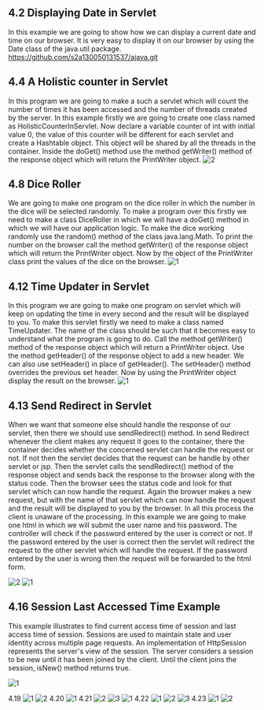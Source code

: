 4.2 Displaying Date in Servlet
------------------------------
In this example we are going to show how we can display a current date and time on our browser. It is very easy to display it on our browser by using the Date class of the java.util package.
https://github.com/s2a130050131537/ajava.git

4.4 A Holistic counter in Servlet
---------------------------------
In this program we are going to make a such a servlet which will count the number of times it has been accessed and the number of threads created by the server.
In this example firstly we are going to create one class named as HolisticCounterInServlet. Now declare a variable counter of int with initial value 0, the value of this counter will be different for each servlet and create a Hashtable object. This object will be shared by all the threads in the container. Inside the doGet() method use the method getWriter() method of the response object which will return the PrintWriter object. 
![2](https://cloud.githubusercontent.com/assets/16952688/13042800/370650dc-d3e9-11e5-8e76-66558f12ef10.png)

4.8 Dice Roller
---------------
We are going to make one program on the dice roller in which the number in the dice will be selected randomly.
To make a program over this firstly we need to make a class DiceRoller in which we will have a doGet() method in which we will have our application logic. To make the dice working randomly use the random() method of the class java.lang.Math. To print the number on the browser call the method getWriter() of the response object which will return the PrintWriter object. Now by the object of the PrintWriter class print the values of the dice on the browser. 
![1](https://cloud.githubusercontent.com/assets/16952688/13043034/7aa24f74-d3eb-11e5-9dd1-c9766fbacd0d.png)


4.12 Time Updater in Servlet
----------------------------
In this program we are going to make one program on servlet which will keep on updating the time in every second and the result will be displayed to you.
To make this servlet firstly we need to make a class named TimeUpdater.  The name of the class should be such that it becomes easy to understand what the program is going to do. Call the method getWriter() method of the response object which will return a PrintWriter object. Use the method getHeader() of the response object to add a new header. We can also use setHeader() in place of getHeader(). The setHeader() method overrides the previous set header. Now by using the PrintWriter object display the result on the browser.
![1](https://cloud.githubusercontent.com/assets/16952688/13043458/3f3afe88-d3ee-11e5-8103-c3822015bdc7.png)

4.13 Send Redirect in Servlet
-----------------------------
When we want that someone else should handle the response of our servlet, then there we should use sendRedirect() method.
In send Redirect whenever the client makes any request it goes to the container, there the container decides whether the concerned servlet can handle the request or not. If not then the servlet decides that the request can be handle by other servlet or jsp. Then the servlet calls the sendRedirect() method of the response object and sends back the response to the browser along with the status code. Then the browser sees the status code and look for that servlet which can now handle the request. Again the browser makes a new request, but with the name of that servlet which can now handle the request and the result will be displayed to you by the browser. In all this process the client is unaware of the processing.
In this example we are going to make one html in which we will submit the user name and his password. The controller will check if the password entered by the user is correct or not. If the password entered by the user is correct then the servlet will redirect the request to the other servlet which will handle the request. If the password entered by the user is wrong then the request will be forwarded to the html form.

![2](https://cloud.githubusercontent.com/assets/16952688/13043872/ebbe978a-d3f0-11e5-9a92-1e20813dbe44.png)
![1](https://cloud.githubusercontent.com/assets/16952688/13043873/ebc60060-d3f0-11e5-9b9e-5ce52c993892.png)


4.16 Session Last Accessed Time Example
---------------------------------------
This example illustrates to find current  access time of session  and last access time of session. Sessions are used to maintain state and user identity across multiple page requests. An implementation of HttpSession represents the server's view of the session. The server considers a session to be new until it has been joined by the client. Until the client joins the session, isNew() method returns true.

![1](https://cloud.githubusercontent.com/assets/16952688/14291595/da68b200-fb81-11e5-993a-376fa014fc45.PNG)

4.19
![1](https://cloud.githubusercontent.com/assets/16952688/14291637/0d95f2c8-fb82-11e5-959f-6004d2705a42.PNG)
![2](https://cloud.githubusercontent.com/assets/16952688/14291638/0d983722-fb82-11e5-81f4-b7e1e20837af.PNG)
4.20
![1](https://cloud.githubusercontent.com/assets/16952688/14291709/61cad886-fb82-11e5-8c6e-4d490e767fc9.PNG)
4.21
![2](https://cloud.githubusercontent.com/assets/16952688/14291755/a6fb052a-fb82-11e5-9743-078e6c4c8709.PNG)
![3](https://cloud.githubusercontent.com/assets/16952688/14291753/a6f9a4c8-fb82-11e5-874c-fc7ecf902edc.PNG)
![1](https://cloud.githubusercontent.com/assets/16952688/14291754/a6fa74de-fb82-11e5-91b3-6ed3a4203efc.PNG)
4.22
![1](https://cloud.githubusercontent.com/assets/16952688/14291816/e41b1f08-fb82-11e5-9e56-f9b93f530496.PNG)
![2](https://cloud.githubusercontent.com/assets/16952688/14291814/e418a87c-fb82-11e5-8d12-80a7ce584cba.PNG)
![3](https://cloud.githubusercontent.com/assets/16952688/14291815/e41a8a2a-fb82-11e5-9b64-2043a93d50c8.PNG)
4.23
![1](https://cloud.githubusercontent.com/assets/16952688/14291885/24f71cd4-fb83-11e5-9e61-a0a94f492f5f.PNG)
![2](https://cloud.githubusercontent.com/assets/16952688/14291886/24f7a5c8-fb83-11e5-92f7-beb9ff9aaae2.PNG)

